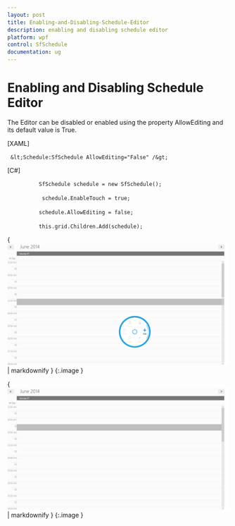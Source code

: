 ```yaml
---
layout: post
title: Enabling-and-Disabling-Schedule-Editor
description: enabling and disabling schedule editor
platform: wpf
control: SfSchedule
documentation: ug
---
```


# Enabling and Disabling Schedule Editor

The Editor can be disabled or enabled using the property AllowEditing and its default value is True.

[XAML]



     &lt;Schedule:SfSchedule AllowEditing="False" /&gt;





[C#]



              SfSchedule schedule = new SfSchedule();

               schedule.EnableTouch = true;

              schedule.AllowEditing = false;

              this.grid.Children.Add(schedule);

{ ![](Enabling-and-Disabling-Schedule-Editor_images/Enabling-and-Disabling-Schedule-Editor_img1.png) | markdownify }
{:.image }




{ ![](Enabling-and-Disabling-Schedule-Editor_images/Enabling-and-Disabling-Schedule-Editor_img2.png) | markdownify }
{:.image }


